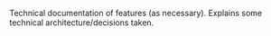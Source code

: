 Technical documentation of features (as necessary). Explains some technical architecture/decisions taken.
